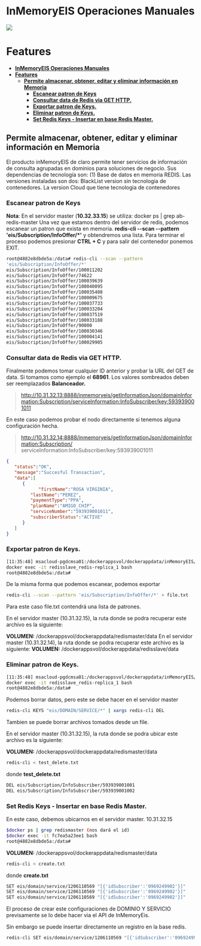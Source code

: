 # **InMemoryEIS Operaciones Manuales**
![](https://img.shields.io/badge/version-v2.3.0-green.svg?style=for-the-badge)

# **Features**
- [**InMemoryEIS Operaciones Manuales**](#inmemoryeis-operaciones-manuales)
- [**Features**](#features)
  - [**Permite almacenar, obtener, editar y eliminar información en Memoria**](#permite-almacenar-obtener-editar-y-eliminar-información-en-memoria)
    - [**Escanear patron de Keys**](#escanear-patron-de-keys)
    - [**Consultar data de Redis via GET HTTP.**](#consultar-data-de-redis-via-get-http)
    - [**Exportar patron de Keys.**](#exportar-patron-de-keys)
    - [**Eliminar patron de Keys.**](#eliminar-patron-de-keys)
    - [**Set Redis Keys - Insertar en base Redis Master.**](#set-redis-keys---insertar-en-base-redis-master)


## **Permite almacenar, obtener, editar y eliminar información en Memoria**

El producto inMemoryEIS de claro permite tener servicios de información de consulta agrupadas en dominios para soluciones de negocio. Sus dependencias de tecnología son: (1) Base de datos en memoria REDIS. Las versiones instaladas son dos: BlackList version sin tecnologia de
contenedores. La version Cloud que tiene tecnologia de contenedores

### **Escanear patron de Keys**
**Nota**: En el servidor master (**10.32.33.15**) se utiliza: docker ps | grep ab-redis-master
Una vez que estamos dentro del servidor de redis, podemos escanear un patron que exista en memoria.
**redis-cli --scan --pattern 'eis/Subscription/InfoOffer/*'** y obtendremos una lista. Para terminar el proceso podemos presionar **CTRL + C** y para salir del contenedor ponemos EXIT.


```sh
root@4882e8dbde5a:/data# redis-cli --scan --pattern
'eis/Subscription/InfoOffer/*'
eis/Subscription/InfoOffer/100011202
eis/Subscription/InfoOffer/74622
eis/Subscription/InfoOffer/100039639
eis/Subscription/InfoOffer/100040095
eis/Subscription/InfoOffer/100035408
eis/Subscription/InfoOffer/100009675
eis/Subscription/InfoOffer/100037733
eis/Subscription/InfoOffer/100033204
eis/Subscription/InfoOffer/100037519
eis/Subscription/InfoOffer/100033188
eis/Subscription/InfoOffer/90000
eis/Subscription/InfoOffer/100030346
eis/Subscription/InfoOffer/100004141
eis/Subscription/InfoOffer/100029905
```


### **Consultar data de Redis via GET HTTP.**

Finalmente podemos tomar cualquier ID anterior y probar la URL del GET de data.
Si tomamos como ejemplo el **68961**.
Los valores sombreados deben ser reemplazados 
**Balanceador.**
> http://10.31.32.13:8888/inmemoryeis/getInformationJson/domainInformation:Subscription/serviceInformation:InfoSubscriber/key:593939001011

En este caso podemos probar el nodo directamente si tenemos alguna configuración hecha.

> http://10.31.32.14:8888/inmemoryeis/getInformationJson/domainInformation:Subscription/
serviceInformation:InfoSubscriber/key:593939001011

```json
{
   "status":"OK",
   "message":"Succesful Transaction",
   "data":[
      {
            "firstName":"ROSA VIRGINIA",
         "lastName":"PEREZ",
         "paymentType":"PPA",
         "planName":"AMIGO_CHIP",
         "serviceNumber":"593939001011",
         "subscriberStatus":"ACTIVE"
      }
   ]
}

```


### **Exportar patron de Keys.**
```sh
[11:35:48] msacloud-pgdcmsa01:/dockerappsvol/dockerappdata/inMemoryEIS/bin$sudo
docker exec -it redisslave_redis-replica_1 bash
root@4882e8dbde5a:/data#
```

De la misma forma que podemos escanear, podemos exportar

```sh
redis-cli --scan --pattern 'eis/Subscription/InfoOffer/*' > file.txt
```

Para este caso file.txt contendrá una lista de patrones.

En el servidor master (10.31.32.15), la ruta donde se podra recuperar este archivo es la siguiente:

**VOLUMEN:** /dockerappsvol/dockerappdata/redismaster/data
En el servidor master (10.31.32.14), la ruta donde se podra recuperar este archivo es la siguiente:
**VOLUMEN:** /dockerappsvol/dockerappdata/redisslave/data


### **Eliminar patron de Keys.**
```sh
[11:35:48] msacloud-pgdcmsa01:/dockerappsvol/dockerappdata/inMemoryEIS/bin$sudo
docker exec -it redisslave_redis-replica_1 bash
root@4882e8dbde5a:/data#
```

Podemos borrar datos, pero este se debe hacer en el servidor master

```sh
redis-cli KEYS "eis/DOMAIN/SERVICE/*" | xargs redis-cli DEL
```

Tambien se puede borrar archivos tomados desde un file.

En el servidor master (10.31.32.15), la ruta donde se podra ubicar este archivo es la siguiente:

**VOLUMEN:** /dockerappsvol/dockerappdata/redismaster/data

```sh
redis-cli < test_delete.txt
```

donde **test_delete.txt**

```sh
DEL eis/Subscription/InfoSubscriber/593939001001
DEL eis/Subscription/InfoSubscriber/593939001002
```

### **Set Redis Keys - Insertar en base Redis Master.**

En este caso, debemos ubicarnos en el servidor master. 10.31.32.15

```sh
$docker ps | grep redismaster (nos dará el id)
$docker exec -it fc7ea5a23ee1 bash
root@4882e8dbde5a:/data#
```

**VOLUMEN:** /dockerappsvol/dockerappdata/redismaster/data

```sh
redis-cli < create.txt
```

donde **create.txt**

```sh
SET eis/domain/service/1206110569 "[{'idSubscriber':'0969249902'}]"
SET eis/domain/service/1206110569 "[{'idSubscriber':'0969249902'}]"
SET eis/domain/service/1206110569 "[{'idSubscriber':'0969249902'}]"
```

El proceso de crear este configuraciones de DOMINIO Y SERVICIO previsamente se lo debe hacer via el API de InMemoryEis.

Sin embargo se puede insertar directamente un registro en la base redis.


```sh
redis-cli SET eis/domain/service/1206110569 "[{'idSubscriber':'0969249902'}]"
```

